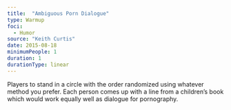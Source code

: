 ```yaml
---
title:  "Ambiguous Porn Dialogue"
type: Warmup
foci:
  - Humor
source: "Keith Curtis"
date: 2015-08-18
minimumPeople: 1
duration: 1
durationType: linear
---
```

Players to stand in a circle with the order randomized using whatever method you prefer.
Each person comes up with a line from a children’s book which would work equally well as dialogue for pornography.
